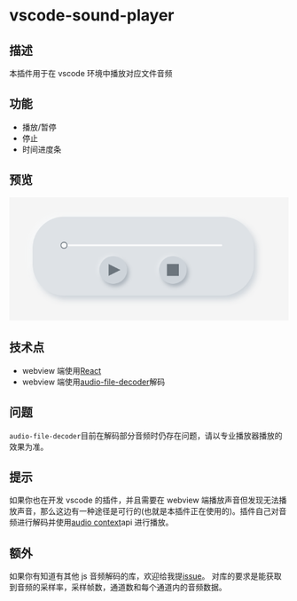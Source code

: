 # vscode-sound-player

## 描述

本插件用于在 vscode 环境中播放对应文件音频

## 功能

- 播放/暂停
- 停止
- 时间进度条

## 预览

![预览](https://github.com/asurance/vscode-sound-player/raw/HEAD/preview.png)

## 技术点

- webview 端使用[React](https://react.docschina.org/languages)
- webview 端使用[audio-file-decoder](https://github.com/aeroheim/audio-file-decoder)解码

## 问题

`audio-file-decoder`目前在解码部分音频时仍存在问题，请以专业播放器播放的效果为准。

## 提示

如果你也在开发 vscode 的插件，并且需要在 webview 端播放声音但发现无法播放声音，那么这边有一种途径是可行的(也就是本插件正在使用的)。插件自己对音频进行解码并使用[audio context](https://developer.mozilla.org/en-US/docs/Web/API/AudioContext)api 进行播放。

## 额外

如果你有知道有其他 js 音频解码的库，欢迎给我提[issue](https://github.com/asurance/vscode-sound-player/issues)。
对库的要求是能获取到音频的采样率，采样帧数，通道数和每个通道内的音频数据。
